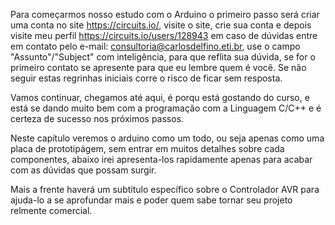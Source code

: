 Para começarmos nosso estudo com o Arduino o primeiro passo será criar uma conta no site https://circuits.io/, visite o site, crie sua conta e depois visite meu perfil https://circuits.io/users/128943 em caso de dúvidas entre em contato pelo e-mail: consultoria@carlosdelfino.eti.br, use o campo "Assunto"/"Subject" com inteligência, para que reflita sua dúvida, se for o primeiro contato se apresente para que eu lembre quem é você. Se não seguir estas regrinhas iniciais corre o risco de ficar sem resposta.

Vamos continuar, chegamos até aqui, é porqu está gostando do curso, e está se dando muito bem com a programação com a Linguagem C/C++ e é certeza de sucesso nos próximos passos.

Neste capítulo veremos o arduino como um todo, ou seja apenas como uma placa de prototipágem, sem entrar em muitos detalhes sobre cada componentes, abaixo irei apresenta-los rapidamente apenas para acabar com as dúvidas que possam surgir. 

Mais a frente haverá um subtítulo específico sobre o Controlador AVR para ajuda-lo a se aprofundar mais e poder quem sabe tornar seu projeto relmente comercial.




